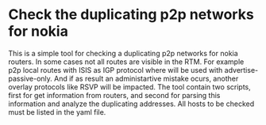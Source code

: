# Check the duplicating p2p networks for nokia

This is a simple tool for checking a duplicating p2p networks for nokia routers. 
In some cases not all routes are visible in the RTM. For example p2p local routes with ISIS as IGP protocol where will be used with advertise-passive-only. And if as result an administartive mistake ocurs, another overlay protocols like RSVP will be impacted. 
The tool contain two scripts, first for get information from routers, and second for parsing this information and analyze the duplicating addresses. All hosts to be checked must be listed in the yaml file. 
